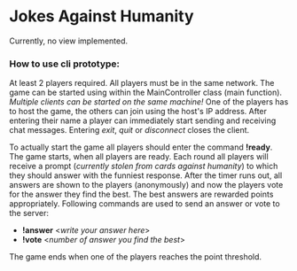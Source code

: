 # Jokes Against Humanity

Currently, no view implemented.

### How to use cli prototype:

At least 2 players required. All players must be in the same network. The game can be
started using within the MainController class (main function). *Multiple clients can
be started on the same machine!* One of the players has to host the game, the others can 
join using the host's IP address. After entering their name a player can immediately
start sending and receiving chat messages. Entering *exit*, *quit* or *disconnect* closes
the client. 

To actually start the game all players should enter the command **!ready**. The game starts,
when all players are ready. Each round all players will receive a prompt (*currently stolen
from cards against humanity*) to which they should answer with the funniest response. 
After the timer runs out, all answers are shown to the players (anonymously) and now the 
players vote for the answer they find the best. The best answers are rewarded points
appropriately. Following commands are used to send an answer or vote to the server:

- **!answer** <*write your answer here*>
- **!vote** <*number of answer you find the best*>

The game ends when one of the players reaches the point threshold. 
